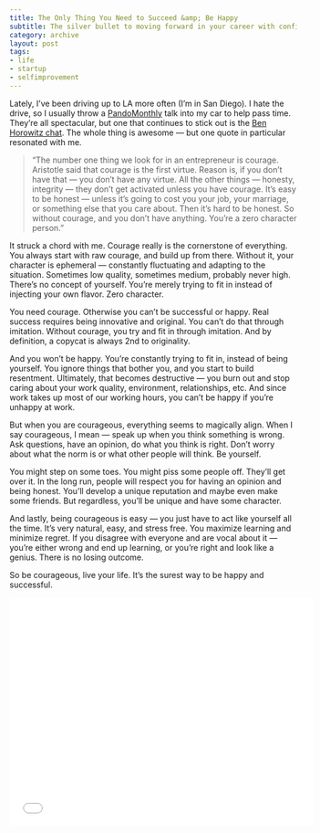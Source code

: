 ```yaml
---
title: The Only Thing You Need to Succeed &amp; Be Happy
subtitle: The silver bullet to moving forward in your career with confidence.
category: archive
layout: post
tags:
- life
- startup
- selfimprovement
---
```


Lately, I’ve been driving up to LA more often (I’m in San Diego). I hate the drive, so I usually throw a [PandoMonthly](http://bit.ly/10cuVtN "PandoMonthly") talk into my car to help pass time. They’re all spectacular, but one that continues to stick out is the [Ben Horowitz chat](http://bit.ly/15q6s8T "Fireside Chat with Ben Horowitz"). The whole thing is awesome — but one quote in particular resonated with me.

>“The number one thing we look for in an entrepreneur is courage. Aristotle said that courage is the first virtue. Reason is, if you don’t have that — you don’t have any virtue. All the other things — honesty, integrity — they don’t get activated unless you have courage. It’s easy to be honest — unless it’s going to cost you your job, your marriage, or something else that you care about. Then it’s hard to be honest. So without courage, and you don’t have anything. You’re a zero character person.”

It struck a chord with me. Courage really is the cornerstone of everything. You always start with raw courage, and build up from there. Without it, your character is ephemeral — constantly fluctuating and adapting to the situation. Sometimes low quality, sometimes medium, probably never high. There’s no concept of yourself. You’re merely trying to fit in instead of injecting your own flavor. Zero character.

You need courage. Otherwise you can’t be successful or happy. Real success requires being innovative and original. You can’t do that through imitation. Without courage, you try and fit in through imitation. And by definition, a copycat is always 2nd to originality.

And you won’t be happy. You’re constantly trying to fit in, instead of being yourself. You ignore things that bother you, and you start to build resentment. Ultimately, that becomes destructive — you burn out and stop caring about your work quality, environment, relationships, etc. And since work takes up most of our working hours, you can’t be happy if you’re unhappy at work.

But when you are courageous, everything seems to magically align. When I say courageous, I mean — speak up when you think something is wrong. Ask questions, have an opinion, do what you think is right. Don’t worry about what the norm is or what other people will think. Be yourself.

You might step on some toes. You might piss some people off. They’ll get over it. In the long run, people will respect you for having an opinion and being honest. You’ll develop a unique reputation and maybe even make some friends. But regardless, you’ll be unique and have some character.

And lastly, being courageous is easy — you just have to act like yourself all the time. It’s very natural, easy, and stress free. You maximize learning and minimize regret. If you disagree with everyone and are vocal about it — you’re either wrong and end up learning, or you’re right and look like a genius. There is no losing outcome.

So be courageous, live your life. It’s the surest way to be happy and successful.

<iframe width="532" height="400" src="//www.youtube.com/embed/sqI7fa04atc" frameborder="0" allowfullscreen="allowfullscreen"> </iframe>

